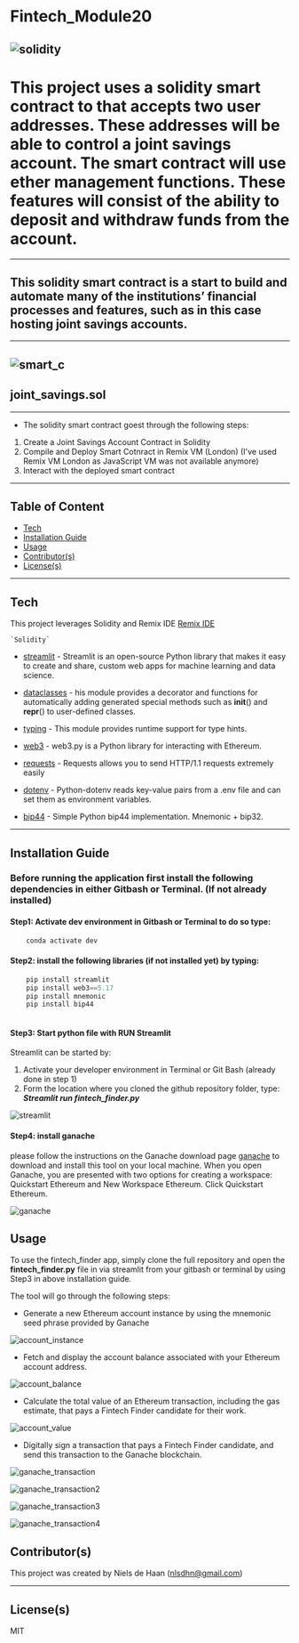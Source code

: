 # Fintech_Module20

![solidity](https://github.com/nielsdehaan1977/Fintech_Module20/blob/main/Images/solidity.jpg)
---
# This project uses a solidity smart contract to that accepts two user addresses. These addresses will be able to control a joint savings account. The smart contract will use ether management functions. These features will consist of the ability to deposit and withdraw funds from the account.

---
## This solidity smart contract is a start to build and automate many of the institutions’ financial processes and features, such as in this case hosting joint savings accounts.
---
![smart_c](https://github.com/nielsdehaan1977/Fintech_Module20/blob/main/Images/smartcontracts.jpg)
---
## joint_savings.sol
---
* The solidity smart contract goest through the following steps:

1. Create a Joint Savings Account Contract in Solidity
2. Compile and Deploy Smart Cotnract in Remix VM (London) (I've used Remix VM London as JavaScript VM was not available anymore)
3. Interact with the deployed smart contract

---
## Table of Content

- [Tech](#technologies)
- [Installation Guide](#installation-guide)
- [Usage](#usage)
- [Contributor(s)](#contributor(s))
- [License(s)](#license(s))

---
## Tech

This project leverages Solidity and Remix IDE [Remix IDE](https://remix.ethereum.org/)
```
`Solidity`
```
* [streamlit](https://streamlit.io/) - Streamlit is an open-source Python library that makes it easy to create and share, custom web apps for machine learning and data science.

* [dataclasses](https://docs.python.org/3/library/dataclasses.html) - his module provides a decorator and functions for automatically adding generated special methods such as __init__() and __repr__() to user-defined classes.

* [typing](https://docs.python.org/3/library/typing.html) - This module provides runtime support for type hints.

* [web3](https://web3py.readthedocs.io/en/stable/) - web3.py is a Python library for interacting with Ethereum.

* [requests](https://requests.readthedocs.io/en/latest/) - Requests allows you to send HTTP/1.1 requests extremely easily

* [dotenv](https://pypi.org/project/python-dotenv/) - Python-dotenv reads key-value pairs from a .env file and can set them as environment variables.

* [bip44](https://pypi.org/project/bip44/) - Simple Python bip44 implementation. Mnemonic + bip32.

---

## Installation Guide

### Before running the application first install the following dependencies in either Gitbash or Terminal. (If not already installed)

#### Step1: Activate dev environment in Gitbash or Terminal to do so type:
```python
    conda activate dev
```
#### Step2: install the following libraries (if not installed yet) by typing:
```python
    pip install streamlit
    pip install web3==5.17
    pip install mnemonic
    pip install bip44
    

 ```
#### Step3: Start python file with RUN Streamlit
Streamlit can be started by:
1. Activate your developer environment in Terminal or Git Bash (already done in step 1)
2. Form the location where you cloned the github repository folder, type: ***Streamlit run fintech_finder.py***

![streamlit](https://github.com/nielsdehaan1977/Fintech_Module19/blob/main/Images/streamlit_start.jpg)


#### Step4: install ganache
please follow the instructions on the Ganache download page [ganache](https://trufflesuite.com/ganache/) to download and install this tool on your local machine. When you open Ganache, you are presented with two options for creating a workspace: Quickstart Ethereum and New Workspace Ethereum. Click Quickstart Ethereum.

![ganache](https://github.com/nielsdehaan1977/Fintech_Module19/blob/main/Images/ganache.png)


## Usage

To use the fintech_finder app, simply clone the full repository and open the **fintech_finder.py** file in via streamlit from your gitbash or terminal by using Step3 in above installation guide. 

The tool will go through the following steps:

* Generate a new Ethereum account instance by using the mnemonic seed phrase provided by Ganache

![account_instance](https://github.com/nielsdehaan1977/Fintech_Module19/blob/main/Images/env_ganache_aligned.jpg)


* Fetch and display the account balance associated with your Ethereum account address.

![account_balance](https://github.com/nielsdehaan1977/Fintech_Module19/blob/main/Images/streamlit3.jpg)

* Calculate the total value of an Ethereum transaction, including the gas estimate, that pays a Fintech Finder candidate for their work.

![account_value](https://github.com/nielsdehaan1977/Fintech_Module19/blob/main/Images/streamlit2_val_transaction.jpg)


* Digitally sign a transaction that pays a Fintech Finder candidate, and send this transaction to the Ganache blockchain.

![ganache_transaction](https://github.com/nielsdehaan1977/Fintech_Module19/blob/main/Images/streamlit5.jpg)

![ganache_transaction2](https://github.com/nielsdehaan1977/Fintech_Module19/blob/main/Images/streamlit6.jpg)

![ganache_transaction3](https://github.com/nielsdehaan1977/Fintech_Module19/blob/main/Images/streamlit7.jpg)

![ganache_transaction4](https://github.com/nielsdehaan1977/Fintech_Module19/blob/main/Images/streamlit8_to_account_balance.jpg)


## Contributor(s)

This project was created by Niels de Haan (nlsdhn@gmail.com)

---

## License(s)

MIT